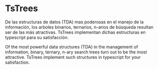# TsTrees
De las estructuras de datos (TDA) mas poderosas en el manejo de la información, los arboles binarios, ternarios, n-arios de búsqueda resultan ser de las más atractivas. TsTrees implementan dichas estructuras en typescript para su satisfacción.

Of the most powerful data structures (TDA) in the management of information, binary, ternary, n-ary search trees turn out to be the most attractive. TsTrees implement such structures in typescript for your satisfaction.
